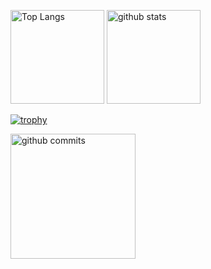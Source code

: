 
<p align="left"> 
  <img alt="Top Langs" height="150px" src="https://github-readme-stats.vercel.app/api/top-langs/?username=Nori0219&layout=compact&show_icons=true&theme=onedark" />
  <img alt="github stats" height="150px" src="https://github-readme-stats.vercel.app/api?username=Nori0219&theme=onedark&show_icons=ture" />
</p>

[![trophy](https://github-profile-trophy.vercel.app/?username=Nori0219&theme=onedark&column=7
)](https://github.com/ryo-ma/github-profile-trophy)

<p align="left"> 
  <img alt="github commits" height="200px" src="http://github-profile-summary-cards.vercel.app/api/cards/productive-time?username=Nori0219&theme=dracula&utcOffset=8" />
</p>
